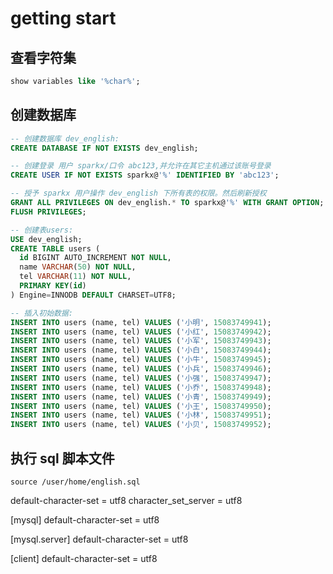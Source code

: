 # getting start

## 查看字符集
```sql
show variables like '%char%';
```

## 创建数据库
```sql
-- 创建数据库 dev_english:
CREATE DATABASE IF NOT EXISTS dev_english;

-- 创建登录 用户 sparkx/口令 abc123,并允许在其它主机通过该账号登录
CREATE USER IF NOT EXISTS sparkx@'%' IDENTIFIED BY 'abc123';

-- 授予 sparkx 用户操作 dev_english 下所有表的权限。然后刷新授权
GRANT ALL PRIVILEGES ON dev_english.* TO sparkx@'%' WITH GRANT OPTION;
FLUSH PRIVILEGES;

-- 创建表users:
USE dev_english;
CREATE TABLE users (
  id BIGINT AUTO_INCREMENT NOT NULL,
  name VARCHAR(50) NOT NULL,
  tel VARCHAR(11) NOT NULL,
  PRIMARY KEY(id)
) Engine=INNODB DEFAULT CHARSET=UTF8;

-- 插入初始数据:
INSERT INTO users (name, tel) VALUES ('小明', 15083749941);
INSERT INTO users (name, tel) VALUES ('小红', 15083749942);
INSERT INTO users (name, tel) VALUES ('小军', 15083749943);
INSERT INTO users (name, tel) VALUES ('小白', 15083749944);
INSERT INTO users (name, tel) VALUES ('小牛', 15083749945);
INSERT INTO users (name, tel) VALUES ('小兵', 15083749946);
INSERT INTO users (name, tel) VALUES ('小强', 15083749947);
INSERT INTO users (name, tel) VALUES ('小乔', 15083749948);
INSERT INTO users (name, tel) VALUES ('小青', 15083749949);
INSERT INTO users (name, tel) VALUES ('小王', 15083749950);
INSERT INTO users (name, tel) VALUES ('小林', 15083749951);
INSERT INTO users (name, tel) VALUES ('小贝', 15083749952);
```

## 执行 sql 脚本文件
```mysql
source /user/home/english.sql
```


default-character-set = utf8
character_set_server = utf8

[mysql]
default-character-set = utf8

[mysql.server]
default-character-set = utf8

[client]
default-character-set = utf8